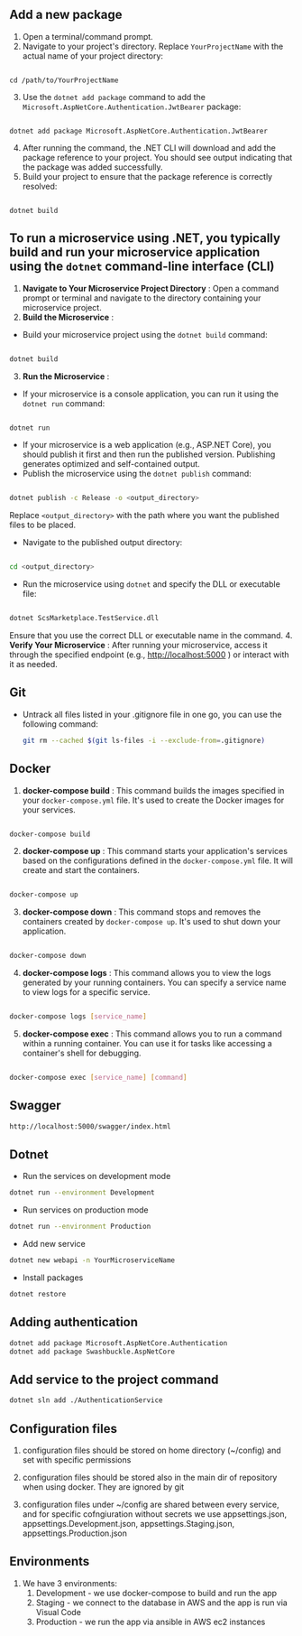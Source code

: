 

## Add a new package
1. Open a terminal/command prompt. 
2. Navigate to your project's directory. Replace `YourProjectName` with the actual name of your project directory:

```shell

cd /path/to/YourProjectName
``` 
3. Use the `dotnet add package` command to add the `Microsoft.AspNetCore.Authentication.JwtBearer` package:

```shell

dotnet add package Microsoft.AspNetCore.Authentication.JwtBearer
``` 
4. After running the command, the .NET CLI will download and add the package reference to your project. You should see output indicating that the package was added successfully. 
5. Build your project to ensure that the package reference is correctly resolved:

```shell

dotnet build
```

## To run a microservice using .NET, you typically build and run your microservice application using the `dotnet` command-line interface (CLI)

1. **Navigate to Your Microservice Project Directory** : Open a command prompt or terminal and navigate to the directory containing your microservice project. 
2. **Build the Microservice** : 
- Build your microservice project using the `dotnet build` command:

```bash

dotnet build
``` 
3. **Run the Microservice** : 
- If your microservice is a console application, you can run it using the `dotnet run` command:

```bash

dotnet run
``` 
- If your microservice is a web application (e.g., ASP.NET Core), you should publish it first and then run the published version. Publishing generates optimized and self-contained output. 
- Publish the microservice using the `dotnet publish` command:

```bash

dotnet publish -c Release -o <output_directory>
```



Replace `<output_directory>` with the path where you want the published files to be placed. 
- Navigate to the published output directory:

```bash

cd <output_directory>
``` 
- Run the microservice using `dotnet` and specify the DLL or executable file:

```bash

dotnet ScsMarketplace.TestService.dll
```

Ensure that you use the correct DLL or executable name in the command. 
4. **Verify Your Microservice** :
After running your microservice, access it through the specified endpoint (e.g., [http://localhost:5000](http://localhost:5000/) ) or interact with it as needed.


## Git
  - Untrack all files listed in your .gitignore file in one go, you can use the following command:
    ```bash
    git rm --cached $(git ls-files -i --exclude-from=.gitignore)
    ```

## Docker
1. **docker-compose build** : This command builds the images specified in your `docker-compose.yml` file. It's used to create the Docker images for your services.

```bash

docker-compose build
``` 
2. **docker-compose up** : This command starts your application's services based on the configurations defined in the `docker-compose.yml` file. It will create and start the containers.

```bash

docker-compose up
``` 
3. **docker-compose down** : This command stops and removes the containers created by `docker-compose up`. It's used to shut down your application.

```bash

docker-compose down
``` 
4. **docker-compose logs** : This command allows you to view the logs generated by your running containers. You can specify a service name to view logs for a specific service.

```bash

docker-compose logs [service_name]
``` 
5. **docker-compose exec** : This command allows you to run a command within a running container. You can use it for tasks like accessing a container's shell for debugging.

```bash

docker-compose exec [service_name] [command]
```



## Swagger
```bash
http://localhost:5000/swagger/index.html
```


## Dotnet

-   Run the services on development mode
```bash
dotnet run --environment Development
```

-  Run services on production mode
```bash
dotnet run --environment Production
```

- Add new service
```bash
dotnet new webapi -n YourMicroserviceName
```

- Install packages
```bash
dotnet restore
```

## Adding authentication 
```bash
dotnet add package Microsoft.AspNetCore.Authentication
dotnet add package Swashbuckle.AspNetCore
```

## Add service to the project command
```bash
dotnet sln add ./AuthenticationService
```

## Configuration files
1.  configuration files should be stored on home directory (~/config) and set with specific permissions 

2.  configuration files should be stored also in the main dir of repository when using docker. They are ignored by git

3.  configuration files under ~/config are shared between every service, and for specific cofngiuration without secrets we use appsettings.json, appsettings.Development.json, appsettings.Staging.json, appsettings.Production.json



## Environments
1.  We have 3 environments:
    1.  Development - we use docker-compose to build and run the app 
    2.  Staging - we connect to the database in AWS and the app is run via Visual Code 
    3.  Production -  we run the app via ansible in AWS ec2 instances 

